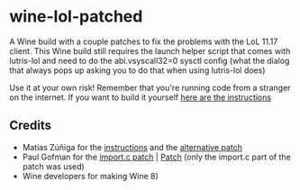 # wine-lol-patched

A Wine build with a couple patches to fix the problems with the LoL 11.17 client. This Wine build still requires the launch helper script that comes with lutris-lol and need to do the abi.vsyscall32=0 sysctl config (what the dialog that always pops up asking you to do that when using lutris-lol does)

Use it at your own risk! Remember that you're running code from a stranger on the internet. If you want to build it yourself [here are the instructions](https://www.reddit.com/r/leagueoflinux/comments/pb4wqy/did_the_upgrade_to_cef91_as_part_of_1117_break/hab2oe0)

## Credits

- Matías Zúñiga for the [instructions](https://bugs.winehq.org/show_bug.cgi?id=49412#c20) and the [alternative patch](https://bugs.winehq.org/attachment.cgi?id=70550&action=edit)
- Paul Gofman for the [import.c patch](https://bugs.winehq.org/show_bug.cgi?id=49412#c13) | [Patch](https://bugs.winehq.org/attachment.cgi?id=67750&action=edit) (only the import.c part of the patch was used)
- Wine developers for making Wine 8)

